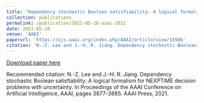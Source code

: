 ```yaml
---
title: "Dependency stochastic Boolean satisfiability: A logical formalism for NEXPTIME decision problems with uncertainty"
collection: publications
permalink: /publication/2021-05-18-aaai-2021
date: 2021-05-18
venue: 'AAAI'
paperurl: 'https://ojs.aaai.org/index.php/AAAI/article/view/16506'
citation: 'N.-Z. Lee and J.-H. R. Jiang. Dependency stochastic Boolean satisfiability: A logical formalism for NEXPTIME decision problems with uncertainty. In Proceedings of the AAAI Conference on Artificial Intelligence, AAAI, pages 3877-3885. AAAI Press, 2021.'
---
```


<a href='https://ojs.aaai.org/index.php/AAAI/article/view/16506'>Download paper here</a>

Recommended citation: N.-Z. Lee and J.-H. R. Jiang. Dependency stochastic Boolean satisfiability: A logical formalism for NEXPTIME decision problems with uncertainty. In Proceedings of the AAAI Conference on Artificial Intelligence, AAAI, pages 3877-3885. AAAI Press, 2021.